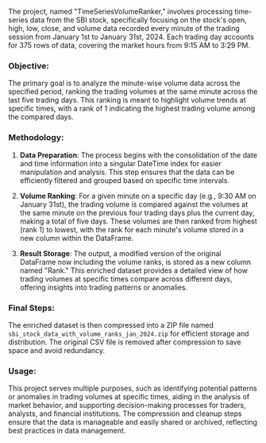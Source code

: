 The project, named "TimeSeriesVolumeRanker," involves processing time-series data from the SBI stock, specifically focusing on the stock's open, high, low, close, and volume data recorded every minute of the trading session from January 1st to January 31st, 2024. Each trading day accounts for 375 rows of data, covering the market hours from 9:15 AM to 3:29 PM.

### Objective:
The primary goal is to analyze the minute-wise volume data across the specified period, ranking the trading volumes at the same minute across the last five trading days. This ranking is meant to highlight volume trends at specific times, with a rank of 1 indicating the highest trading volume among the compared days.

### Methodology:
1. **Data Preparation**: The process begins with the consolidation of the date and time information into a singular DateTime index for easier manipulation and analysis. This step ensures that the data can be efficiently filtered and grouped based on specific time intervals.

2. **Volume Ranking**: For a given minute on a specific day (e.g., 9:30 AM on January 31st), the trading volume is compared against the volumes at the same minute on the previous four trading days plus the current day, making a total of five days. These volumes are then ranked from highest (rank 1) to lowest, with the rank for each minute's volume stored in a new column within the DataFrame.

3. **Result Storage**: The output, a modified version of the original DataFrame now including the volume ranks, is stored as a new column named "Rank." This enriched dataset provides a detailed view of how trading volumes at specific times compare across different days, offering insights into trading patterns or anomalies.

### Final Steps:
The enriched dataset is then compressed into a ZIP file named `sbi_stock_data_with_volume_ranks_jan_2024.zip` for efficient storage and distribution. The original CSV file is removed after compression to save space and avoid redundancy.

### Usage:
This project serves multiple purposes, such as identifying potential patterns or anomalies in trading volumes at specific times, aiding in the analysis of market behavior, and supporting decision-making processes for traders, analysts, and financial institutions. The compression and cleanup steps ensure that the data is manageable and easily shared or archived, reflecting best practices in data management.
